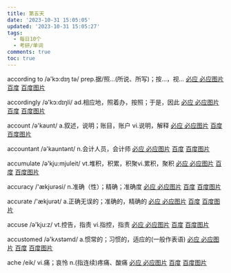 ```yaml
---
title: 第五天
date: '2023-10-31 15:05:05'
updated: '2023-10-31 15:05:27'
tags:
  - 每日10个
  - 考研/单词
comments: true
toc: true
---
```




according to /ə'kɔ:dɪŋ tə/ prep.据/照…(所说、所写)；按…，视…   [必应 ](https://cn.bing.com/search?q=according to)   [必应图片](https://cn.bing.com/images/search?q=according to)  [百度](https://www.baidu.com/s?wd=according to) [百度图片](https://image.baidu.com/search/index?tn=baiduimage&word=according to)

accordingly /ə'kɔ:dɪŋli/ ad.相应地，照着办，按照；于是，因此   [必应 ](https://cn.bing.com/search?q=accordingly)   [必应图片](https://cn.bing.com/images/search?q=accordingly)  [百度](https://www.baidu.com/s?wd=accordingly) [百度图片](https://image.baidu.com/search/index?tn=baiduimage&word=accordingly)

account /ə'kaunt/ a.叙述，说明；账目，账户 vi.说明，解释   [必应 ](https://cn.bing.com/search?q=account)   [必应图片](https://cn.bing.com/images/search?q=account)  [百度](https://www.baidu.com/s?wd=account) [百度图片](https://image.baidu.com/search/index?tn=baiduimage&word=account)

accountant /ə'kauntənt/ n.会计人员，会计师   [必应 ](https://cn.bing.com/search?q=accountant)   [必应图片](https://cn.bing.com/images/search?q=accountant)  [百度](https://www.baidu.com/s?wd=accountant) [百度图片](https://image.baidu.com/search/index?tn=baiduimage&word=accountant)

accumulate /ə'kju:mjuleit/ vt.堆积，积累，积聚vi.累积，聚积   [必应 ](https://cn.bing.com/search?q=accumulate)   [必应图片](https://cn.bing.com/images/search?q=accumulate)  [百度](https://www.baidu.com/s?wd=accumulate) [百度图片](https://image.baidu.com/search/index?tn=baiduimage&word=accumulate)

accuracy /'ækjurəsi/ n.准确（性）；精确；准确度   [必应 ](https://cn.bing.com/search?q=accuracy)   [必应图片](https://cn.bing.com/images/search?q=accuracy)  [百度](https://www.baidu.com/s?wd=accuracy) [百度图片](https://image.baidu.com/search/index?tn=baiduimage&word=accuracy)

accurate /'ækjurət/ a.正确无误的；准确的，精确的   [必应 ](https://cn.bing.com/search?q=accurate)   [必应图片](https://cn.bing.com/images/search?q=accurate)  [百度](https://www.baidu.com/s?wd=accurate) [百度图片](https://image.baidu.com/search/index?tn=baiduimage&word=accurate)

accuse /ə'kju:z/ vt.控告，指责 vi.指控，指责   [必应 ](https://cn.bing.com/search?q=accuse)   [必应图片](https://cn.bing.com/images/search?q=accuse)  [百度](https://www.baidu.com/s?wd=accuse) [百度图片](https://image.baidu.com/search/index?tn=baiduimage&word=accuse)

accustomed /ə'kʌstəmd/ a.惯常的；习惯的，适应的(一般作表语)   [必应 ](https://cn.bing.com/search?q=accustomed)   [必应图片](https://cn.bing.com/images/search?q=accustomed)  [百度](https://www.baidu.com/s?wd=accustomed) [百度图片](https://image.baidu.com/search/index?tn=baiduimage&word=accustomed)

ache /eik/ vi.痛；哀怜 n.(指连续)疼痛、酸痛   [必应 ](https://cn.bing.com/search?q=ache)   [必应图片](https://cn.bing.com/images/search?q=ache)  [百度](https://www.baidu.com/s?wd=ache) [百度图片](https://image.baidu.com/search/index?tn=baiduimage&word=ache)
